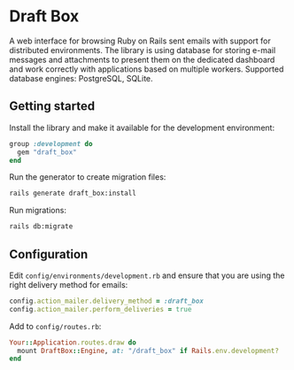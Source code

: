 # Draft Box

A web interface for browsing Ruby on Rails sent emails with support for distributed environments. The library is using database for storing e-mail messages and attachments to present them on the dedicated dashboard and work correctly with applications based on multiple workers. Supported database engines: PostgreSQL, SQLite.

## Getting started

Install the library and make it available for the development environment:

```ruby
group :development do
  gem "draft_box"
end
```

Run the generator to create migration files:

```bash
rails generate draft_box:install
```

Run migrations:

```bash
rails db:migrate
```

## Configuration

Edit `config/environments/development.rb` and ensure that you are using the right delivery method for emails:

```ruby
config.action_mailer.delivery_method = :draft_box
config.action_mailer.perform_deliveries = true
```

Add to `config/routes.rb`:

```ruby
Your::Application.routes.draw do
  mount DraftBox::Engine, at: "/draft_box" if Rails.env.development?
end
```

